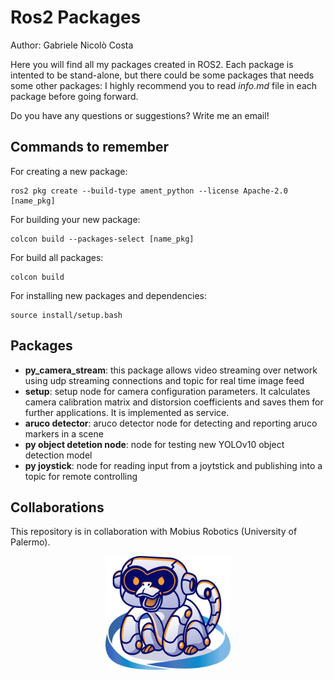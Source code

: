 # Ros2 Packages

Author: Gabriele Nicolò Costa

Here you will find all my packages created in ROS2. Each package is intented to be stand-alone, but there could be some packages that needs some other packages: I highly recommend you to read *info.md* file in each package before going forward.

Do you have any questions or suggestions? Write me an email!

## Commands to remember
For creating a new package:
```
ros2 pkg create --build-type ament_python --license Apache-2.0 [name_pkg]
```
For building your new package:
```
colcon build --packages-select [name_pkg]
```
For build all packages:
```
colcon build
```
For installing new packages and dependencies:
```
source install/setup.bash
```

## Packages
- **py_camera_stream**: this package allows video streaming over network using udp streaming connections and topic for real time image feed
- **setup**: setup node for camera configuration parameters. It calculates camera calibration matrix and distorsion coefficients and saves them for further applications. It is implemented as service.
- **aruco detector**: aruco detector node for detecting and reporting aruco markers in a scene
- **py object detetion node**: node for testing new YOLOv10 object detection model
- **py joystick**: node for reading input from a joytstick and publishing into a topic for remote controlling

## Collaborations
This repository is in collaboration with Mobius Robotics (University of Palermo).
<div style="text-align: center;">
    <img src="Logo.svg" alt="Mobius Robotics Team" width="200" height="auto"/>
</div>